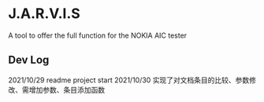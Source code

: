# J.A.R.V.I.S

A tool to offer the full function for the NOKIA AIC tester

## Dev Log

2021/10/29      readme  project start
2021/10/30      实现了对文档条目的比较、参数修改、需增加参数、条目添加函数
